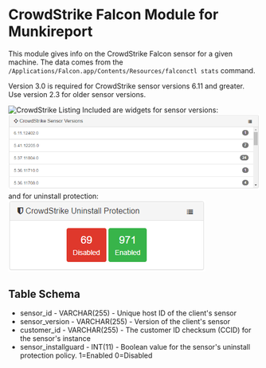 # CrowdStrike Falcon Module for Munkireport

This module gives info on the CrowdStrike Falcon sensor for a given machine. The data comes from the `/Applications/Falcon.app/Contents/Resources/falconctl stats` command.

Version 3.0 is required for CrowdStrike sensor versions 6.11 and greater. Use version 2.3 for older sensor versions.

![CrowdStrike Listing](https://raw.githubusercontent.com/dcoobs/crowdstrike/master/images/CrowdStrikeListing.png)
Included are widgets for sensor versions:
![Sensor Versions Widget](https://raw.githubusercontent.com/dcoobs/crowdstrike/master/images/sensorversion_widget.PNG)
and for uninstall protection:
![Uninstall Protection Widget](https://raw.githubusercontent.com/dcoobs/crowdstrike/master/images/uninstallprotection_widget.PNG)

Table Schema
------
* sensor_id - VARCHAR(255) - Unique host ID of the client's sensor
* sensor_version - VARCHAR(255) - Version of the client's sensor
* customer_id - VARCHAR(255) - The customer ID checksum (CCID) for the sensor's instance
* sensor_installguard - INT(11) - Boolean value for the sensor's uninstall protection policy. 1=Enabled 0=Disabled
